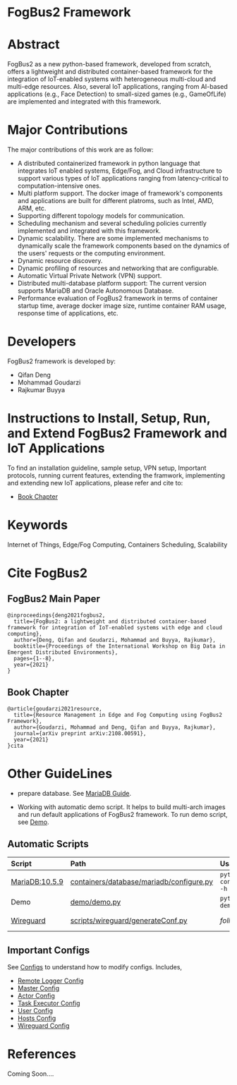 # FogBus2 Framework

# Abstract
FogBus2 as a new python-based framework, developed from scratch, offers a lightweight and distributed container-based framework for the integration of IoT-enabled systems with heterogeneous multi-cloud and multi-edge resources. Also, several IoT applications, ranging from AI-based applications (e.g., Face Detection) to small-sized games (e.g., GameOfLife) are implemented and integrated with this framework.

# Major Contributions
The major contributions of this work are as follow:
* A distributed containerized framework in python language that integrates IoT enabled systems, Edge/Fog, and Cloud infrastructure to support various types of IoT applications ranging from latency-critical to computation-intensive ones.
* Multi platform support. The docker image of framework's components and applications are built for different platroms, such as Intel, AMD, ARM, etc.
* Supporting different topology models for communication.
* Scheduling mechanism and several scheduling policies currently implemented and integrated with this framework.
* Dynamic scalability. There are some implemented mechanisms to dynamically scale the framework components based on the dynamics of the users' requests or the computing environment.
* Dynamic resource discovery.
* Dynamic profiling of resources and networking that are configurable.
* Automatic Virtual Private Network (VPN) support.
* Distributed multi-database platform support: The current version supports MariaDB and Oracle Autonomous Database.
* Performance evaluation of FogBus2 framework in terms of container startup time, average docker image size, runtime container RAM usage, response time of applications, etc.

# Developers
FogBus2 framework is developed by:
* Qifan Deng
* Mohammad Goudarzi
* Rajkumar Buyya

# Instructions to Install, Setup, Run, and Extend FogBus2 Framework and IoT Applications
To find an installation guideline, sample setup, VPN setup, Important protocols, running current features, extending the framwork, implementing and extending new IoT applications, please refer and cite to:
* [Book Chapter](https://arxiv.org/abs/2108.00591)

# Keywords
Internet of Things, Edge/Fog Computing, Containers Scheduling, Scalability

# Cite FogBus2 
## FogBus2 Main Paper
```
@inproceedings{deng2021fogbus2,
  title={FogBus2: a lightweight and distributed container-based framework for integration of IoT-enabled systems with edge and cloud computing},
  author={Deng, Qifan and Goudarzi, Mohammad and Buyya, Rajkumar},
  booktitle={Proceedings of the International Workshop on Big Data in Emergent Distributed Environments},
  pages={1--8},
  year={2021}
}
```
## Book Chapter
```
@article{goudarzi2021resource,
  title={Resource Management in Edge and Fog Computing using FogBus2 Framework},
  author={Goudarzi, Mohammad and Deng, Qifan and Buyya, Rajkumar},
  journal={arXiv preprint arXiv:2108.00591},
  year={2021}
}cita
```

# Other GuideLines
* prepare database. See [MariaDB Guide](docs/MariaDB.md#quick-start).

* Working with automatic demo script. It helps to build multi-arch images and run default applications of FogBus2 framework. To run demo script, see [Demo](docs/Demo.md#quick-start). 
 
 ## Automatic Scripts
|Script |Path|Usage|Guide|
|:-------------|:-------------|:-------------|:-------------|
|[MariaDB:10.5.9](https://hub.docker.com/_/mariadb)|[containers/database/mariadb/configure.py](containers/database/mariadb/configure.py)|`python3.9 configure.py -h`|[MariaDB](docs/MariaDB.md)|
|Demo|[demo/demo.py](demo/demo.py)|`python3.9 demo.py -h`|[Demo](docs/Demo.md)|
|[Wireguard](https://www.wireguard.com/)|[scripts/wireguard/generateConf.py](scripts/wireguard/generateConf.py)|*follow guide*|[Wireguard (VPN)](docs/Wireguard.md)|

## Important Configs
See [Configs](docs/Configs.md) to understand how to modify configs. Includes,
- [Remote Logger Config](docs/Configs.md#remote-logger) 
- [Master Config](docs/Configs.md#master) 
- [Actor Config](docs/Configs.md#actor) 
- [Task Executor Config](docs/Configs.md#task-executor) 
- [User Config](docs/Configs.md#user) 
- [Hosts Config](docs/Configs.md#hosts-information) 
- [Wireguard Config](docs/Configs.md#wireguard-network)

# References
Coming Soon....

